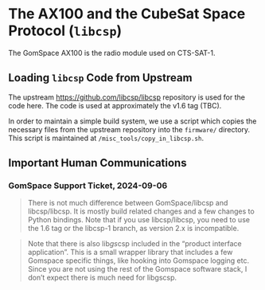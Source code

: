 # The AX100 and the CubeSat Space Protocol (`libcsp`)

The GomSpace AX100 is the radio module used on CTS-SAT-1.

## Loading `libcsp` Code from Upstream

The upstream https://github.com/libcsp/libcsp repository is used for the code here. The code is used at approximately the v1.6 tag (TBC).

In order to maintain a simple build system, we use a script which copies the necessary files from the upstream repository into the `firmware/` directory. This script is maintained at `/misc_tools/copy_in_libcsp.sh`.

## Important Human Communications

### GomSpace Support Ticket, 2024-09-06

> There is not much difference between GomSpace/libcsp and libcsp/libcsp. It is mostly build related changes and a few changes to Python bindings. Note that if you use libcsp/libcsp, you need to use the 1.6 tag or the libcsp-1 branch, as version 2.x is incompatible.

> Note that there is also lib*gs*csp included in the “product interface application”. This is a small wrapper library that includes a few Gomspace specific things, like hooking into Gomspace logging etc. Since you are not using the rest of the Gomspace software stack, I don’t expect there is much need for libgscsp.
